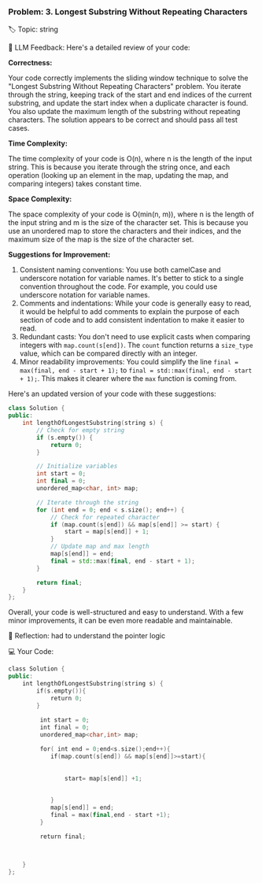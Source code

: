 
### Problem: 3. Longest Substring Without Repeating Characters

🏷 Topic: string

🧠 LLM Feedback:
Here's a detailed review of your code:

**Correctness:**

Your code correctly implements the sliding window technique to solve the "Longest Substring Without Repeating Characters" problem. You iterate through the string, keeping track of the start and end indices of the current substring, and update the start index when a duplicate character is found. You also update the maximum length of the substring without repeating characters. The solution appears to be correct and should pass all test cases.

**Time Complexity:**

The time complexity of your code is O(n), where n is the length of the input string. This is because you iterate through the string once, and each operation (looking up an element in the map, updating the map, and comparing integers) takes constant time.

**Space Complexity:**

The space complexity of your code is O(min(n, m)), where n is the length of the input string and m is the size of the character set. This is because you use an unordered map to store the characters and their indices, and the maximum size of the map is the size of the character set.

**Suggestions for Improvement:**

1. Consistent naming conventions: You use both camelCase and underscore notation for variable names. It's better to stick to a single convention throughout the code. For example, you could use underscore notation for variable names.
2. Comments and indentations: While your code is generally easy to read, it would be helpful to add comments to explain the purpose of each section of code and to add consistent indentation to make it easier to read.
3. Redundant casts: You don't need to use explicit casts when comparing integers with `map.count(s[end])`. The `count` function returns a `size_type` value, which can be compared directly with an integer.
4. Minor readability improvements: You could simplify the line `final = max(final, end - start + 1);` to `final = std::max(final, end - start + 1);`. This makes it clearer where the `max` function is coming from.

Here's an updated version of your code with these suggestions:

```cpp
class Solution {
public:
    int lengthOfLongestSubstring(string s) {
        // Check for empty string
        if (s.empty()) {
            return 0;
        }

        // Initialize variables
        int start = 0;
        int final = 0;
        unordered_map<char, int> map;

        // Iterate through the string
        for (int end = 0; end < s.size(); end++) {
            // Check for repeated character
            if (map.count(s[end]) && map[s[end]] >= start) {
                start = map[s[end]] + 1;
            }
            // Update map and max length
            map[s[end]] = end;
            final = std::max(final, end - start + 1);
        }

        return final;
    }
};
```

Overall, your code is well-structured and easy to understand. With a few minor improvements, it can be even more readable and maintainable.

💭 Reflection:
had to understand the pointer logic

💻 Your Code:
```cpp
class Solution {
public:
    int lengthOfLongestSubstring(string s) {
        if(s.empty()){
            return 0;
        }
        
         int start = 0;
         int final = 0;
         unordered_map<char,int> map;

         for( int end = 0;end<s.size();end++){
            if(map.count(s[end]) && map[s[end]]>=start){
                
               
                start= map[s[end]] +1;
               
                
            }
            map[s[end]] = end;
            final = max(final,end - start +1);
         }

         return final;


         
    }
};
```
